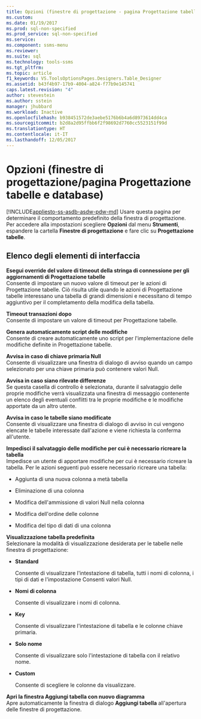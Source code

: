 ```yaml
---
title: Opzioni (finestre di progettazione - pagina Progettazione tabelle e database) | Microsoft Docs
ms.custom: 
ms.date: 01/19/2017
ms.prod: sql-non-specified
ms.prod_service: sql-non-specified
ms.service: 
ms.component: ssms-menu
ms.reviewer: 
ms.suite: sql
ms.technology: tools-ssms
ms.tgt_pltfrm: 
ms.topic: article
f1_keywords: VS.ToolsOptionsPages.Designers.Table_Designer
ms.assetid: b43f4b97-17b9-4004-a824-f77b9e145741
caps.latest.revision: "4"
author: stevestein
ms.author: sstein
manager: jhubbard
ms.workload: Inactive
ms.openlocfilehash: b938451572de3aebe5176b6b4a6d8973614dd4ca
ms.sourcegitcommit: b2d8a2d95ffbb6f2f98692d7760cc5523151f99d
ms.translationtype: HT
ms.contentlocale: it-IT
ms.lasthandoff: 12/05/2017
---
```

# <a name="options-designers---table-and-database-designers-page"></a>Opzioni (finestre di progettazione/pagina Progettazione tabelle e database)
[!INCLUDE[appliesto-ss-asdb-asdw-pdw-md](../../includes/appliesto-ss-asdb-asdw-pdw-md.md)] Usare questa pagina per determinare il comportamento predefinito della finestra di progettazione. Per accedere alla impostazioni scegliere **Opzioni** dal menu **Strumenti**, espandere la cartella **Finestre di progettazione** e fare clic su **Progettazione tabelle**.  
  
## <a name="uielement-list"></a>Elenco degli elementi di interfaccia  
**Esegui override del valore di timeout della stringa di connessione per gli aggiornamenti di Progettazione tabelle**  
Consente di impostare un nuovo valore di timeout per le azioni di Progettazione tabelle. Ciò risulta utile quando le azioni di Progettazione tabelle interessano una tabella di grandi dimensioni e necessitano di tempo aggiuntivo per il completamento della modifica della tabella.  
  
**Timeout transazioni dopo**  
Consente di impostare un valore di timeout per Progettazione tabelle.  
  
**Genera automaticamente script delle modifiche**  
Consente di creare automaticamente uno script per l'implementazione delle modifiche definite in Progettazione tabelle.  
  
**Avvisa in caso di chiave primaria Null**  
Consente di visualizzare una finestra di dialogo di avviso quando un campo selezionato per una chiave primaria può contenere valori Null.  
  
**Avvisa in caso siano rilevate differenze**  
Se questa casella di controllo è selezionata, durante il salvataggio delle proprie modifiche verrà visualizzata una finestra di messaggio contenente un elenco degli eventuali conflitti tra le proprie modifiche e le modifiche apportate da un altro utente.  
  
**Avvisa in caso le tabelle siano modificate**  
Consente di visualizzare una finestra di dialogo di avviso in cui vengono elencate le tabelle interessate dall'azione e viene richiesta la conferma all'utente.  
  
**Impedisci il salvataggio delle modifiche per cui è necessario ricreare la tabella**  
Impedisce un utente di apportare modifiche per cui è necessario ricreare la tabella. Per le azioni seguenti può essere necessario ricreare una tabella:  
  
-   Aggiunta di una nuova colonna a metà tabella  
  
-   Eliminazione di una colonna  
  
-   Modifica dell'ammissione di valori Null nella colonna  
  
-   Modifica dell'ordine delle colonne  
  
-   Modifica del tipo di dati di una colonna  
  
**Visualizzazione tabella predefinita**  
Selezionare la modalità di visualizzazione desiderata per le tabelle nelle finestra di progettazione:  
  
-   **Standard**  
  
    Consente di visualizzare l'intestazione di tabella, tutti i nomi di colonna, i tipi di dati e l'impostazione Consenti valori Null.  
  
-   **Nomi di colonna**  
  
    Consente di visualizzare i nomi di colonna.  
  
-   **Key**  
  
    Consente di visualizzare l'intestazione di tabella e le colonne chiave primaria.  
  
-   **Solo nome**  
  
    Consente di visualizzare solo l'intestazione di tabella con il relativo nome.  
  
-   **Custom**  
  
    Consente di scegliere le colonne da visualizzare.  
  
**Apri la finestra Aggiungi tabella con nuovo diagramma**  
Apre automaticamente la finestra di dialogo **Aggiungi tabella** all'apertura delle finestre di progettazione.  
  
